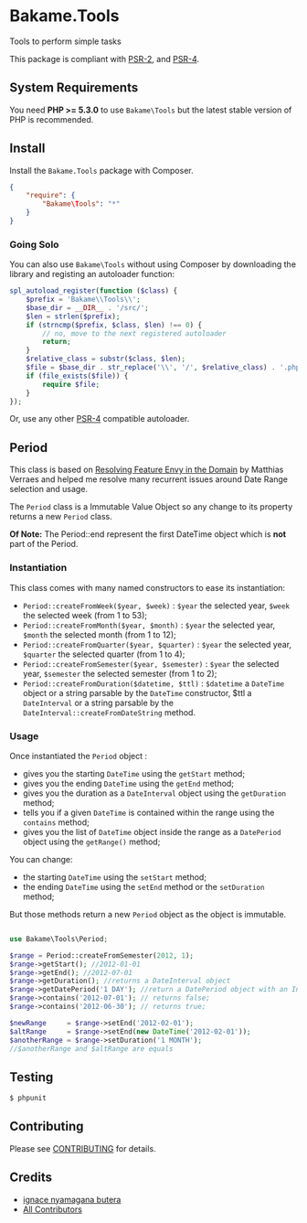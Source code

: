 Bakame.Tools
============

Tools to perform simple tasks


This package is compliant with [PSR-2], and [PSR-4].

[PSR-2]: https://github.com/php-fig/fig-standards/blob/master/accepted/PSR-2-coding-style-guide.md
[PSR-4]: https://github.com/php-fig/fig-standards/blob/master/accepted/PSR-4-autoloader.md

System Requirements
-------

You need **PHP >= 5.3.0** to use `Bakame\Tools` but the latest stable version of PHP is recommended.

Install
-------

Install the `Bakame.Tools` package with Composer.

```json
{
    "require": {
        "Bakame\Tools": "*"
    }
}
```
### Going Solo

You can also use `Bakame\Tools` without using Composer by downloading the library and registing an autoloader function:

```php
spl_autoload_register(function ($class) {
    $prefix = 'Bakame\\Tools\\';
    $base_dir = __DIR__ . '/src/';
    $len = strlen($prefix);
    if (strncmp($prefix, $class, $len) !== 0) {
        // no, move to the next registered autoloader
        return;
    }
    $relative_class = substr($class, $len);
    $file = $base_dir . str_replace('\\', '/', $relative_class) . '.php';
    if (file_exists($file)) {
        require $file;
    }
});
```

Or, use any other [PSR-4](http://www.php-fig.org/psr/psr-4/) compatible autoloader.


## Period

This class is based on [Resolving Feature Envy in the Domain](http://verraes.net/2014/08/resolving-feature-envy-in-the-domain/) by Matthias Verraes and helped me resolve many recurrent issues around Date Range selection and usage.

The `Period` class is a Immutable Value Object so any change to its property returns a new `Period` class.

**Of Note:** The Period::end represent the first DateTime object which is **not** part of the Period.

### Instantiation

This class comes with many named constructors to ease its instantiation:

- `Period::createFromWeek($year, $week)` : `$year` the selected year, `$week` the selected week (from 1 to 53);
- `Period::createFromMonth($year, $month)` : `$year` the selected year, `$month` the selected month (from 1 to 12);
- `Period::createFromQuarter($year, $quarter)` : `$year` the selected year, `$quarter` the selected quarter (from 1 to 4);
- `Period::createFromSemester($year, $semester)` : `$year` the selected year, `$semester` the selected semester (from 1 to 2);
- `Period::createFromDuration($datetime, $ttl)` : `$datetime` a `DateTime` object or a string parsable by the `DateTime` constructor, $ttl a `DateInterval` or a string parsable by the `DateInterval::createFromDateString` method.


### Usage

Once instantiated the `Period` object :

- gives you the starting `DateTime` using the `getStart` method;
- gives you the ending `DateTime` using the `getEnd` method;
- gives you the duration as a `DateInterval` object using the `getDuration` method;
- tells you if a given `DateTime` is contained within the range using the `contains` method;
- gives you the list of `DateTime` object inside the range as a `DatePeriod` object using the `getRange()` method;

You can change:

* the starting `DateTime` using the `setStart` method;
* the ending `DateTime` using the `setEnd` method or the `setDuration` method;

But those methods return a new `Period` object as the object is immutable.

```php

use Bakame\Tools\Period;

$range = Period::createFromSemester(2012, 1);
$range->getStart(); //2012-01-01
$range->getEnd(); //2012-07-01
$range->getDuration(); //returns a DateInterval object
$range->getDatePeriod('1 DAY'); //return a DatePeriod object with an Interval between date of 1 DAY
$range->contains('2012-07-01'); // returns false;
$range->contains('2012-06-30'); // returns true;

$newRange     = $range->setEnd('2012-02-01');
$altRange     = $range->setEnd(new DateTime('2012-02-01'));
$anotherRange = $range->setDuration('1 MONTH');
//$anotherRange and $altRange are equals

```

Testing
-------

``` bash
$ phpunit
```

Contributing
-------

Please see [CONTRIBUTING](CONTRIBUTING.md) for details.

Credits
-------

- [ignace nyamagana butera](https://github.com/nyamsprod)
- [All Contributors](https://github.com/nyamsprod/Bakame.Tools/graphs/contributors)